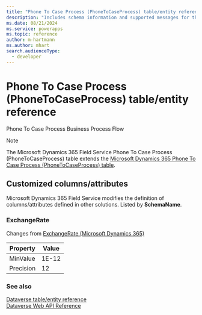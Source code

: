 ```yaml
---
title: "Phone To Case Process (PhoneToCaseProcess) table/entity reference (Microsoft Dynamics 365 Field Service)"
description: "Includes schema information and supported messages for the Phone To Case Process (PhoneToCaseProcess) table/entity with Microsoft Dynamics 365 Field Service."
ms.date: 08/21/2024
ms.service: powerapps
ms.topic: reference
author: m-hartmann
ms.author: mhart
search.audienceType: 
  - developer
---
```


# Phone To Case Process (PhoneToCaseProcess) table/entity reference

Phone To Case Process Business Process Flow

> [!NOTE]
> The Microsoft Dynamics 365 Field Service Phone To Case Process (PhoneToCaseProcess) table extends the [Microsoft Dynamics 365 Phone To Case Process (PhoneToCaseProcess) table](/dynamics365/developer/entities//phonetocaseprocess).



## Customized columns/attributes

Microsoft Dynamics 365 Field Service modifies the definition of columns/attributes defined in other solutions. Listed by **SchemaName**.

### <a name="BKMK_ExchangeRate"></a> ExchangeRate

Changes from [ExchangeRate (Microsoft Dynamics 365)](/dynamics365/developer/entities//phonetocaseprocess#BKMK_ExchangeRate)

|Property|Value|
|---|---|
|MinValue|1E-12|
|Precision|12|




### See also

[Dataverse table/entity reference](../about-entity-reference.md)  
[Dataverse Web API Reference](/power-apps/developer/data-platform/webapi/reference/about)   

